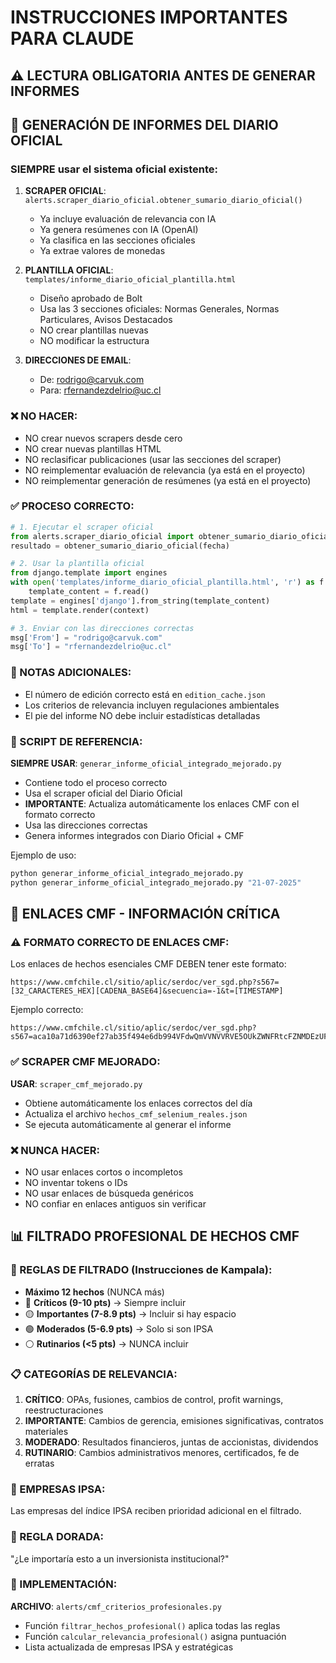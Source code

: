 # INSTRUCCIONES IMPORTANTES PARA CLAUDE

## ⚠️ LECTURA OBLIGATORIA ANTES DE GENERAR INFORMES

## 🚨 GENERACIÓN DE INFORMES DEL DIARIO OFICIAL

### SIEMPRE usar el sistema oficial existente:

1. **SCRAPER OFICIAL**: `alerts.scraper_diario_oficial.obtener_sumario_diario_oficial()`
   - Ya incluye evaluación de relevancia con IA
   - Ya genera resúmenes con IA (OpenAI)
   - Ya clasifica en las secciones oficiales
   - Ya extrae valores de monedas

2. **PLANTILLA OFICIAL**: `templates/informe_diario_oficial_plantilla.html`
   - Diseño aprobado de Bolt
   - Usa las 3 secciones oficiales: Normas Generales, Normas Particulares, Avisos Destacados
   - NO crear plantillas nuevas
   - NO modificar la estructura

3. **DIRECCIONES DE EMAIL**:
   - De: rodrigo@carvuk.com
   - Para: rfernandezdelrio@uc.cl

### ❌ NO HACER:
- NO crear nuevos scrapers desde cero
- NO crear nuevas plantillas HTML
- NO reclasificar publicaciones (usar las secciones del scraper)
- NO reimplementar evaluación de relevancia (ya está en el proyecto)
- NO reimplementar generación de resúmenes (ya está en el proyecto)

### ✅ PROCESO CORRECTO:

```python
# 1. Ejecutar el scraper oficial
from alerts.scraper_diario_oficial import obtener_sumario_diario_oficial
resultado = obtener_sumario_diario_oficial(fecha)

# 2. Usar la plantilla oficial
from django.template import engines
with open('templates/informe_diario_oficial_plantilla.html', 'r') as f:
    template_content = f.read()
template = engines['django'].from_string(template_content)
html = template.render(context)

# 3. Enviar con las direcciones correctas
msg['From'] = "rodrigo@carvuk.com"
msg['To'] = "rfernandezdelrio@uc.cl"
```

### 📝 NOTAS ADICIONALES:
- El número de edición correcto está en `edition_cache.json`
- Los criterios de relevancia incluyen regulaciones ambientales
- El pie del informe NO debe incluir estadísticas detalladas

### 🎯 SCRIPT DE REFERENCIA:
**SIEMPRE USAR**: `generar_informe_oficial_integrado_mejorado.py`
- Contiene todo el proceso correcto
- Usa el scraper oficial del Diario Oficial
- **IMPORTANTE**: Actualiza automáticamente los enlaces CMF con el formato correcto
- Usa las direcciones correctas
- Genera informes integrados con Diario Oficial + CMF

Ejemplo de uso:
```bash
python generar_informe_oficial_integrado_mejorado.py                    # Para hoy
python generar_informe_oficial_integrado_mejorado.py "21-07-2025"      # Para fecha específica
```

## 🔗 ENLACES CMF - INFORMACIÓN CRÍTICA

### ⚠️ FORMATO CORRECTO DE ENLACES CMF:
Los enlaces de hechos esenciales CMF DEBEN tener este formato:
```
https://www.cmfchile.cl/sitio/aplic/serdoc/ver_sgd.php?s567=[32_CARACTERES_HEX][CADENA_BASE64]&secuencia=-1&t=[TIMESTAMP]
```

Ejemplo correcto:
```
https://www.cmfchile.cl/sitio/aplic/serdoc/ver_sgd.php?s567=aca10a71d6390ef27ab35f494e6db994VFdwQmVVNVVRVE5OUkZWNFRtcFZNMDEzUFQwPQ==&secuencia=-1&t=1753329541
```

### ✅ SCRAPER CMF MEJORADO:
**USAR**: `scraper_cmf_mejorado.py`
- Obtiene automáticamente los enlaces correctos del día
- Actualiza el archivo `hechos_cmf_selenium_reales.json`
- Se ejecuta automáticamente al generar el informe

### ❌ NUNCA HACER:
- NO usar enlaces cortos o incompletos
- NO inventar tokens o IDs
- NO usar enlaces de búsqueda genéricos
- NO confiar en enlaces antiguos sin verificar

## 📊 FILTRADO PROFESIONAL DE HECHOS CMF

### 🎯 REGLAS DE FILTRADO (Instrucciones de Kampala):
- **Máximo 12 hechos** (NUNCA más)
- 🔴 **Críticos (9-10 pts)** → Siempre incluir
- 🟡 **Importantes (7-8.9 pts)** → Incluir si hay espacio
- 🟢 **Moderados (5-6.9 pts)** → Solo si son IPSA
- ⚪ **Rutinarios (<5 pts)** → NUNCA incluir

### 📋 CATEGORÍAS DE RELEVANCIA:
1. **CRÍTICO**: OPAs, fusiones, cambios de control, profit warnings, reestructuraciones
2. **IMPORTANTE**: Cambios de gerencia, emisiones significativas, contratos materiales
3. **MODERADO**: Resultados financieros, juntas de accionistas, dividendos
4. **RUTINARIO**: Cambios administrativos menores, certificados, fe de erratas

### 🏢 EMPRESAS IPSA:
Las empresas del índice IPSA reciben prioridad adicional en el filtrado.

### 💎 REGLA DORADA:
"¿Le importaría esto a un inversionista institucional?"

### 🔧 IMPLEMENTACIÓN:
**ARCHIVO**: `alerts/cmf_criterios_profesionales.py`
- Función `filtrar_hechos_profesional()` aplica todas las reglas
- Función `calcular_relevancia_profesional()` asigna puntuación
- Lista actualizada de empresas IPSA y estratégicas